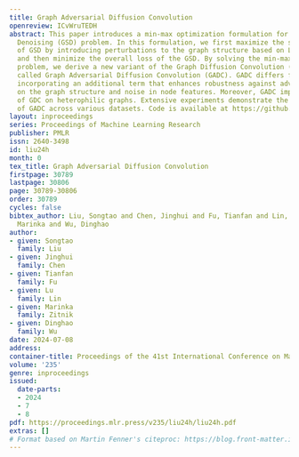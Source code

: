```yaml
---
title: Graph Adversarial Diffusion Convolution
openreview: ICvWruTEDH
abstract: This paper introduces a min-max optimization formulation for the Graph Signal
  Denoising (GSD) problem. In this formulation, we first maximize the second term
  of GSD by introducing perturbations to the graph structure based on Laplacian distance
  and then minimize the overall loss of the GSD. By solving the min-max optimization
  problem, we derive a new variant of the Graph Diffusion Convolution (GDC) architecture,
  called Graph Adversarial Diffusion Convolution (GADC). GADC differs from GDC by
  incorporating an additional term that enhances robustness against adversarial attacks
  on the graph structure and noise in node features. Moreover, GADC improves the performance
  of GDC on heterophilic graphs. Extensive experiments demonstrate the effectiveness
  of GADC across various datasets. Code is available at https://github.com/SongtaoLiu0823/GADC.
layout: inproceedings
series: Proceedings of Machine Learning Research
publisher: PMLR
issn: 2640-3498
id: liu24h
month: 0
tex_title: Graph Adversarial Diffusion Convolution
firstpage: 30789
lastpage: 30806
page: 30789-30806
order: 30789
cycles: false
bibtex_author: Liu, Songtao and Chen, Jinghui and Fu, Tianfan and Lin, Lu and Zitnik,
  Marinka and Wu, Dinghao
author:
- given: Songtao
  family: Liu
- given: Jinghui
  family: Chen
- given: Tianfan
  family: Fu
- given: Lu
  family: Lin
- given: Marinka
  family: Zitnik
- given: Dinghao
  family: Wu
date: 2024-07-08
address:
container-title: Proceedings of the 41st International Conference on Machine Learning
volume: '235'
genre: inproceedings
issued:
  date-parts:
  - 2024
  - 7
  - 8
pdf: https://proceedings.mlr.press/v235/liu24h/liu24h.pdf
extras: []
# Format based on Martin Fenner's citeproc: https://blog.front-matter.io/posts/citeproc-yaml-for-bibliographies/
---
```

